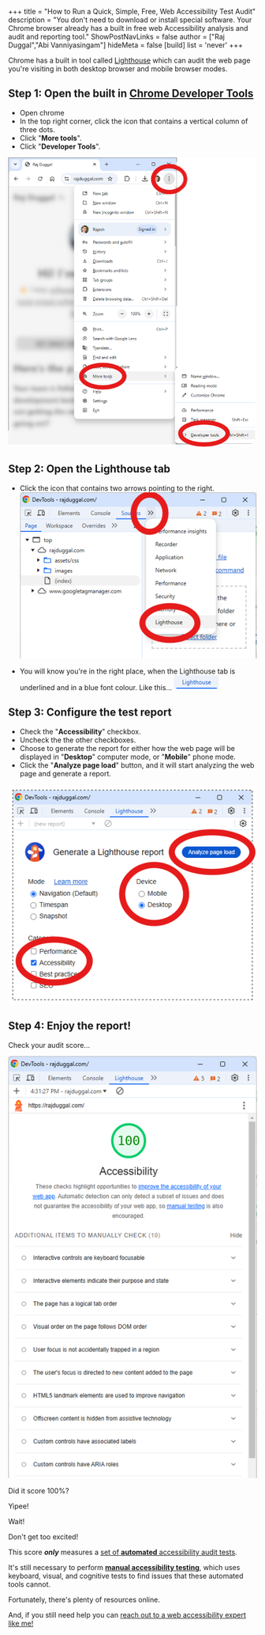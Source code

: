 +++
title = "How to Run a Quick, Simple, Free, Web Accessibility Test Audit"
description = "You don't need to download or install special software. Your Chrome browser already has a built in free web Accessibility analysis and audit and reporting tool."
ShowPostNavLinks = false
author = ["Raj Duggal","Abi Vanniyasingam"]
hideMeta = false
[build]
    list = 'never'
+++

Chrome has a built in tool called [Lighthouse](https://developer.chrome.com/docs/lighthouse/overview) which can audit the web page you're visiting in both desktop browser and mobile browser modes.


## Step 1: Open the built in [Chrome Developer Tools](https://developer.chrome.com/docs/devtools)

* Open chrome
* In the top right corner, click the icon that contains a vertical column of three dots.
* Click "__More tools__".
* Click "__Developer Tools__".

![developer-tools](developer-tools.png)

## Step 2: Open the Lighthouse tab 

* Click the icon that contains two arrows pointing to the right.
![lighthouse](lighthouse.png)

* You will know you're in the right place, when the Lighthouse tab is underlined and in a blue font colour. Like this...
![lighthouse-tab](lighthouse-tab.png)

## Step 3: Configure the test report

* Check the "__Accessibility__" checkbox.
* Uncheck the the other checkboxes.
* Choose to generate the report for either how the web page will be displayed in "__Desktop__" computer mode, or "__Mobile__" phone mode.
* Click the "__Analyze page load__" button, and it will start analyzing the web page and generate a report.

![report](report.png)

## Step 4: Enjoy the report!

Check your audit score...

![result](result.png)

Did it score 100%?

Yipee!

Wait!

Don't get too excited!

This score ___only___ measures a [set of __automated__ accessibility audit tests](https://developer.chrome.com/docs/lighthouse/accessibility/scoring).

It's still necessary to perform [__manual accessibility testing__](https://web.dev/learn/accessibility/test-manual), which  uses keyboard, visual, and cognitive tests to find issues that these automated tools cannot.

Fortunately, there's plenty of resources online.

And, if you still need help you can [reach out to a web accessibility expert like me!](https://clarity.fm/rajduggal/precall/free)


